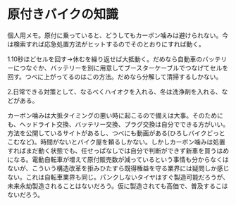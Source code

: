 # 原付きバイクの知識

個人用メモ。原付に乗っていると、どうしてもカーボン噛みは避けられない。今は検索すれば応急処置方法がヒットするのでそのとおりにすれば動く。

1.10秒ほどセルを回す→休むを繰り返せば大抵動く。だめなら自動車のバッテリーにつなぐか、バッテリーを別に用意してブースターケーブルでつなげてセルを回す。つべに上がってるのはこの方法。だめなら分解して清掃するしかない。

2.日常できる対策として、なるべくハイオクを入れる、冬は洗浄剤を入れる、などがある。

カーボン噛みは大抵タイミングの悪い時に起こるので備えは大事。そのためにも、ヘッドライト交換、バッテリー交換、プラグ交換は自分でできる方がいい。方法を公開しているサイトがあるし、つべにも動画がある(ひろしバイクどっとこむなど)。時間がないとバイク屋を頼るしかない。しかしカーボン噛みは処置すればまだ動く状態でも、任せっぱなしでは自分で判断ができず新車を買うはめになる。電動自転車が増えて原付販売数が減っているという事情も分からなくはないが、こういう構造改革を拒みひたすら既得権益を守る業界には疑問しか感じない。これは自転車業界も同じ。パンクしないタイヤはすぐ製造可能だろうが、未来永劫製造されることはないだろう。仮に製造されても高価で、普及するこはないだろう。

